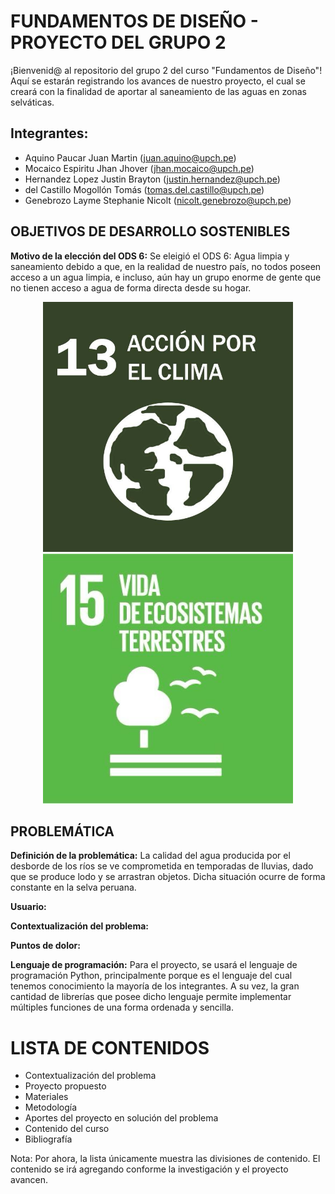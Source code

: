 # FUNDAMENTOS DE DISEÑO - PROYECTO DEL GRUPO 2

¡Bienvenid@ al repositorio del grupo 2 del curso "Fundamentos de Diseño"! Aquí se estarán registrando los avances de nuestro proyecto, el cual se creará con la finalidad de aportar al saneamiento de las aguas en zonas selváticas.


## Integrantes:
- Aquino Paucar Juan Martin (juan.aquino@upch.pe)
- Mocaico Espiritu Jhan Jhover (jhan.mocaico@upch.pe)
- Hernandez Lopez Justin Brayton (justin.hernandez@upch.pe)
- del Castillo Mogollón Tomás (tomas.del.castillo@upch.pe)
- Genebrozo Layme Stephanie Nicolt (nicolt.genebrozo@upch.pe)

## OBJETIVOS DE DESARROLLO SOSTENIBLES


**Motivo de la elección del ODS 6:**
Se eleigió el ODS 6: Agua limpia y saneamiento debido a que, en la realidad de nuestro país, no todos poseen acceso a un agua limpia, e incluso, aún hay un grupo enorme de gente que no tienen acceso a agua de forma directa desde su hogar.
<p align="center">
  <img src="https://github.com/aquinoestoyxd/FD-Grupo2/blob/0ed7b3b48325ab291922a3bd537d6a1da289a33a/ods_13.jpeg" alt="Imagen 1" width="400">
  <img src="https://github.com/aquinoestoyxd/FD-Grupo2/blob/0ed7b3b48325ab291922a3bd537d6a1da289a33a/ods_15.jpeg" alt="Imagen 2" width="400">
</p>

## PROBLEMÁTICA

**Definición de la problemática:**
La calidad del agua producida por el desborde de los ríos se ve comprometida en temporadas de lluvias, dado que se produce lodo y se arrastran objetos. Dicha situación ocurre de forma constante en la selva peruana. 

**Usuario:**

**Contextualización del problema:**

**Puntos de dolor:**


**Lenguaje de programación:**
Para el proyecto, se usará el lenguaje de programación Python, principalmente porque es el lenguaje del cual tenemos conocimiento la mayoría de los integrantes. A su vez, la gran cantidad de librerías que posee dicho lenguaje permite implementar múltiples funciones de una forma ordenada y sencilla.

# LISTA DE CONTENIDOS
- Contextualización del problema
- Proyecto propuesto
- Materiales
- Metodología
- Aportes del proyecto en solución del problema
- Contenido del curso
- Bibliografía

Nota: Por ahora, la lista únicamente muestra las divisiones de contenido. El contenido se irá agregando conforme la investigación y el proyecto avancen.
